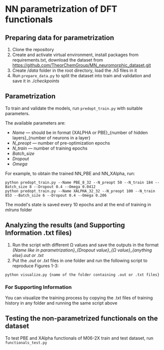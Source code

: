 # NN parametrization of DFT functionals


## Preparing data for parametrization


1) Clone the repository
2) Create and activate virtual environment, install packages from requirements.txt, download the dataset from https://github.com/TheorChemGroup/MN_neuromorphic_dataset.git
3) Create /*data* folder in the root directory, load the *.h5* files in it
4) Run `prepare_data.py` to split the dataset into train and validation and save it in ./*checkpoints*

## Parametrization
To train and validate the models, run `predopt_train.py` with suitable parameters.

The available parameters are:
- *Name* — should be in format {XALPHA or PBE}\_{number of hidden layers}\_{number of neurons in a layer}
- *N_preopt* — number of pre-optimization epochs
- *N_train* — number of training epochs
- *Batch_size*
- *Dropout*
- *Omega*


For example, to obtain the trained NN_PBE and NN_XAlpha, run:
```
python predopt_train.py --Name PBE_8_32 --N_preopt 50 --N_train 184 --Batch_size 8 --Dropout 0.4 --Omega 0.0412
python predopt_train.py --Name XALPHA_32_32 --N_preopt 100 --N_train 853 --Batch_size 6 --Dropout 0.4 --Omega 0.206
```
The model's state is saved every 10 epochs and at the end of training in <em>mlruns</em> folder


## Analyzing the results (and Supporting Information .txt files)
1) Run the script with different Ω values and save the outputs in the format <em>{Name like in parametrization}\_{Dropout value}\_{Ω  value}\_{anything else}.out or .txt</em>
2) Put the *.out* or *.txt* files in one folder and run the following script to reproduce Figures 1-3:

```
python visualize.py {name of the folder containing .out or .txt files}
```

### For Supporting Information
You can visualize the training process by copying the .txt files of training history in any folder and running the same script above


## Testing the non-parametrized functionals on the dataset
To test PBE and XAlpha functionals of M06-2X train and test dataset, run `functionals_test.py`



